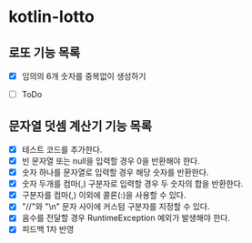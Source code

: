 # kotlin-lotto

## 로또 기능 목록
-[X] 임의의 6개 숫자를 중복없이 생성하기
-[ ] ToDo


## 문자열 덧셈 계산기 기능 목록
-[X] 테스트 코드를 추가한다.
-[X] 빈 문자열 또는 null을 입력할 경우 0을 반환해야 한다.
-[X] 숫자 하나를 문자열로 입력할 경우 해당 숫자를 반환한다.
-[X] 숫자 두개를 컴마(,) 구분자로 입력할 경우 두 숫자의 합을 반환한다.
-[X] 구분자를 컴마(,) 이외에 콜론(:)을 사용할 수 있다.
-[X] "//"와 "\n" 문자 사이에 커스텀 구분자를 지정할 수 있다.
-[X] 음수를 전달할 경우 RuntimeException 예외가 발생해야 한다.
-[X] 피드백 1차 반영
